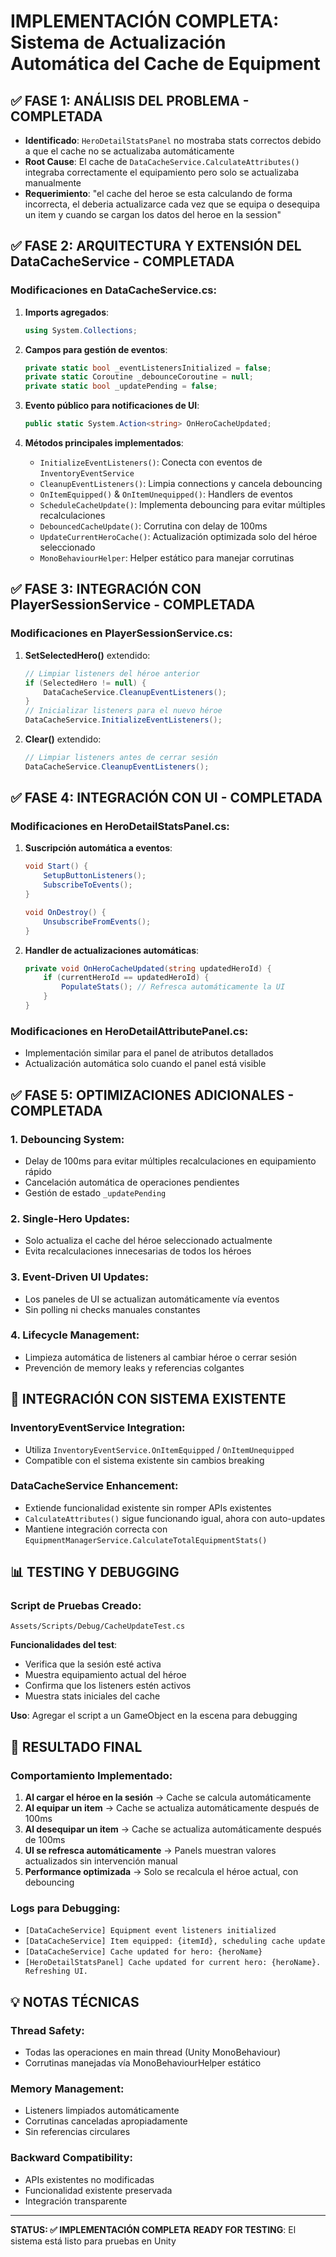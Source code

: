 # IMPLEMENTACIÓN COMPLETA: Sistema de Actualización Automática del Cache de Equipment

## ✅ FASE 1: ANÁLISIS DEL PROBLEMA - COMPLETADA
- **Identificado**: `HeroDetailStatsPanel` no mostraba stats correctos debido a que el cache no se actualizaba automáticamente
- **Root Cause**: El cache de `DataCacheService.CalculateAttributes()` integraba correctamente el equipamiento pero solo se actualizaba manualmente
- **Requerimiento**: "el cache del heroe se esta calculando de forma incorrecta, el deberia actualizarce cada vez que se equipa o desequipa un item y cuando se cargan los datos del heroe en la session"

## ✅ FASE 2: ARQUITECTURA Y EXTENSIÓN DEL DataCacheService - COMPLETADA

### Modificaciones en DataCacheService.cs:
1. **Imports agregados**:
   ```csharp
   using System.Collections;
   ```

2. **Campos para gestión de eventos**:
   ```csharp
   private static bool _eventListenersInitialized = false;
   private static Coroutine _debounceCoroutine = null;
   private static bool _updatePending = false;
   ```

3. **Evento público para notificaciones de UI**:
   ```csharp
   public static System.Action<string> OnHeroCacheUpdated;
   ```

4. **Métodos principales implementados**:
   - `InitializeEventListeners()`: Conecta con eventos de `InventoryEventService`
   - `CleanupEventListeners()`: Limpia connections y cancela debouncing
   - `OnItemEquipped()` & `OnItemUnequipped()`: Handlers de eventos
   - `ScheduleCacheUpdate()`: Implementa debouncing para evitar múltiples recalculaciones
   - `DebouncedCacheUpdate()`: Corrutina con delay de 100ms
   - `UpdateCurrentHeroCache()`: Actualización optimizada solo del héroe seleccionado
   - `MonoBehaviourHelper`: Helper estático para manejar corrutinas

## ✅ FASE 3: INTEGRACIÓN CON PlayerSessionService - COMPLETADA

### Modificaciones en PlayerSessionService.cs:
1. **SetSelectedHero()** extendido:
   ```csharp
   // Limpiar listeners del héroe anterior
   if (SelectedHero != null) {
       DataCacheService.CleanupEventListeners();
   }
   // Inicializar listeners para el nuevo héroe
   DataCacheService.InitializeEventListeners();
   ```

2. **Clear()** extendido:
   ```csharp
   // Limpiar listeners antes de cerrar sesión
   DataCacheService.CleanupEventListeners();
   ```

## ✅ FASE 4: INTEGRACIÓN CON UI - COMPLETADA

### Modificaciones en HeroDetailStatsPanel.cs:
1. **Suscripción automática a eventos**:
   ```csharp
   void Start() {
       SetupButtonListeners();
       SubscribeToEvents();
   }
   
   void OnDestroy() {
       UnsubscribeFromEvents();
   }
   ```

2. **Handler de actualizaciones automáticas**:
   ```csharp
   private void OnHeroCacheUpdated(string updatedHeroId) {
       if (currentHeroId == updatedHeroId) {
           PopulateStats(); // Refresca automáticamente la UI
       }
   }
   ```

### Modificaciones en HeroDetailAttributePanel.cs:
- Implementación similar para el panel de atributos detallados
- Actualización automática solo cuando el panel está visible

## ✅ FASE 5: OPTIMIZACIONES ADICIONALES - COMPLETADA

### 1. Debouncing System:
- Delay de 100ms para evitar múltiples recalculaciones en equipamiento rápido
- Cancelación automática de operaciones pendientes
- Gestión de estado `_updatePending`

### 2. Single-Hero Updates:
- Solo actualiza el cache del héroe seleccionado actualmente
- Evita recalculaciones innecesarias de todos los héroes

### 3. Event-Driven UI Updates:
- Los paneles de UI se actualizan automáticamente vía eventos
- Sin polling ni checks manuales constantes

### 4. Lifecycle Management:
- Limpieza automática de listeners al cambiar héroe o cerrar sesión
- Prevención de memory leaks y referencias colgantes

## 🔧 INTEGRACIÓN CON SISTEMA EXISTENTE

### InventoryEventService Integration:
- Utiliza `InventoryEventService.OnItemEquipped` / `OnItemUnequipped`
- Compatible con el sistema existente sin cambios breaking

### DataCacheService Enhancement:
- Extiende funcionalidad existente sin romper APIs existentes
- `CalculateAttributes()` sigue funcionando igual, ahora con auto-updates
- Mantiene integración correcta con `EquipmentManagerService.CalculateTotalEquipmentStats()`

## 📊 TESTING Y DEBUGGING

### Script de Pruebas Creado:
```
Assets/Scripts/Debug/CacheUpdateTest.cs
```

**Funcionalidades del test**:
- Verifica que la sesión esté activa
- Muestra equipamiento actual del héroe
- Confirma que los listeners estén activos
- Muestra stats iniciales del cache

**Uso**: Agregar el script a un GameObject en la escena para debugging

## 🚀 RESULTADO FINAL

### Comportamiento Implementado:
1. **Al cargar el héroe en la sesión** → Cache se calcula automáticamente
2. **Al equipar un item** → Cache se actualiza automáticamente después de 100ms
3. **Al desequipar un item** → Cache se actualiza automáticamente después de 100ms
4. **UI se refresca automáticamente** → Panels muestran valores actualizados sin intervención manual
5. **Performance optimizada** → Solo se recalcula el héroe actual, con debouncing

### Logs para Debugging:
- `[DataCacheService] Equipment event listeners initialized`
- `[DataCacheService] Item equipped: {itemId}, scheduling cache update`
- `[DataCacheService] Cache updated for hero: {heroName}`
- `[HeroDetailStatsPanel] Cache updated for current hero: {heroName}. Refreshing UI.`

## 💡 NOTAS TÉCNICAS

### Thread Safety:
- Todas las operaciones en main thread (Unity MonoBehaviour)
- Corrutinas manejadas vía MonoBehaviourHelper estático

### Memory Management:
- Listeners limpiados automáticamente
- Corrutinas canceladas apropiadamente
- Sin referencias circulares

### Backward Compatibility:
- APIs existentes no modificadas
- Funcionalidad existente preservada
- Integración transparente

---

**STATUS: ✅ IMPLEMENTACIÓN COMPLETA**
**READY FOR TESTING**: El sistema está listo para pruebas en Unity
